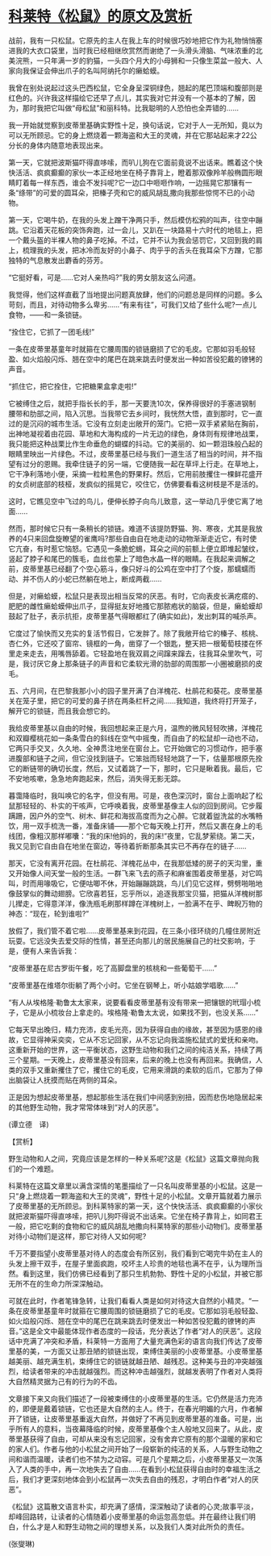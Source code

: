# [科莱特《松鼠》的原文及赏析](https://www.vrrw.net/wx/12321.html)

战前，我有一只松鼠。它原先的主人在我上车的时候很巧妙地把它作为礼物悄悄塞进我的大衣口袋里，当时我已经相继欣赏然而谢绝了一头滑头滑脑、气味浓重的北美浣熊，一只年满一岁的豹猫，一头四个月大的小母狮和一只像生菜盆一般大、人家向我保证会伸出爪子的名叫阿纳托尔的癞蛤蟆。

我曾在别处说起过这头巴西松鼠，它全身呈深铜绿色，翘起的尾巴顶端和腹部则是红色的。兴许我这样描绘它还早了点儿，其实我对它并没有一个基本的了解，因为，那时我把它叫做“母松鼠”和丽科特。比我聪明的人恐怕也全弄错的……

我一开始就觉察到皮蒂里基确实野性十足，换句话说，它对于人一无所知，竟以为可以无所顾忌。它的身上燃烧着一颗海盗和大王的灵魂，并在它那站起来才22公分长的身体内随意地表现出来。

第一天，它就把波斯猫吓得直哆嗦，而叭儿狗在它面前竟说不出话来。瞧着这个快快活活、疯疯癫癫的家伙一本正经地坐在椅子靠背上，瞪着那双像羚羊般椭圆形眼睛盯着每一样东西，谁会不发抖呢?它一边口中咂咂作响，一边摇晃它那镶有一条“绦带”的可爱的圆耳朵，把榛子壳和它的威风胡乱撒向我那些惊愕不已的小动物。

第一天，它喝牛奶，在我的头发上蹭干净两只手，然后模仿松鸦的叫声，往空中蹦跳。它沿着天花板的突饰奔跑，过一会儿，又趴在一块路易十六时代的地毯上，把一个戴头盔的半裸人物的鼻子吃掉。不过，它并不认为我会惩罚它，又回到我的肩上，梳理我的头发，把冰冷而友好的小鼻子、肉乎乎的舌头在我耳朵下方蹭，它那独特的气息散发出麝香的芬芳。

“它挺好看，可是……它对人亲热吗?”我的男女朋友这么问道。



我觉得，他们这样直截了当地提出问题真放肆，他们的问题总是同样的问题。多么苛刻，而且，对待动物多么卑劣……“有来有往”，可我们又给了些什么呢?一点儿食物，——和一条锁链。

“拴住它，它抓了一团毛线!”

一条在皮蒂里基童年时就箍在它腰周围的锁链磨损了它的毛皮。它那如羽毛般轻盈、如火焰般闪烁、翘在空中的尾巴在跳来跳去时便发出一种如苦役犯戴的镣铐的声音。

“抓住它，把它拴住，它把糖果盒拿走啦!”

它被缚住之后，就把手指长长的手，那一天要洗10次，保养得很好的手塞进钢制腰带和肋部之间，陷入沉思。当我带它去乡间时，我恍然大悟，直到那时，它一直过的是沉闷的城市生活。它没有立刻走出敞开的笼门。它把一双手紧紧贴在胸前，出神地凝视着由花园、草地和大海构成的一片无边的绿色，身体则有规律地战栗，我只能把这种战栗比作生命垂危的蝴蝶的抖动。它的美丽的、如一颗泪珠般凸起的眼睛里映出一片绿色。不过，皮蒂里基已经与我们一道生活了相当的时间，并不指望有过分的恩赐。我牵住链子的另一端，它便随我一起在草坪上行走。在草地上，它干净利落地小便，采摘一粒粒黑色的野果籽。然后，它用前肢攫住一棵鲜花盛开的女贞树底部的枝桠，发疯似的摇晃它，咬住它，仿佛要看看这树枝是不是活的。

这时，它瞧见空中飞过的鸟儿，便伸长脖子向鸟儿致意，这一举动几乎使它离了地面……

然而，那时候它只有一条稍长的锁链。难道不该提防野猫、狗、寒夜，尤其是我放养的4只来回盘旋瞭望的雀鹰吗?那些自由自在地走动的动物渐渐走近它，有时使它亢奋，有时惹它恼怒。它遇见一条脆蛇蜴，耳朵之间的前额上便立即堆起皱纹，竖起了脖子和尾巴的簇毛，血丝也蒙上了暗色水晶一样的眼睛。在我起来调解之前，皮蒂里基已经翻了个空心筋斗，像只好斗的公鸡在空中打了个旋，那蠕蠕而动、并不伤人的小蛇已然躺在地上，断成两截……

但是，对癞蛤蟆，松鼠只是表现出相当反常的厌恶。有时，它向表皮长满疙瘩的、肥肥的雌性癞蛤蟆伸出爪子，显得挺友好地搔它那脓疱状的脑袋，但是，癞蛤蟆却鼓起了肚子，表示抗拒，皮蒂里基气得眼都红了(确实如此)，发出刺耳的喊杀声。

它度过了愉快而又充实的复活节假日，它发胖了。除了我敞开给它的榛子、核桃、杏仁外，它还咬了窗帘、镜框的一角，凿穿了一个银匙，整天把一根葡萄枝搂在怀里走来走去，用嘴唇舔着。它轻盈地在我双肩之间蹿来蹿去，往我耳朵里吹气，可是，我讨厌它身上那条链子的声音和它柔软光滑的肋部的周围那一小圈被磨损的皮毛。

五、六月间，在巴黎我那小小的园子里开满了白洋槐花、杜鹃花和葵花。皮蒂里基关在笼子里，把它的可爱的鼻子挤在两条栏杆之间……我知道，我终将打开笼子，解开它的锁链，而且我会想它的。

我给皮蒂里基以自由的时候，我回想起来正是六月，温煦的微风轻轻吹拂，洋槐花和双瓣樱桃花如一条条雪白的斜线在空气中摇曳，而自由了的松鼠却一动也不动，它两只手交叉，久久地、全神贯注地坐在窗台上。它开始做它的习惯动作，把手塞进腹部和链子之间，但它没找到链子。它笨拙而轻轻地跳了一下，估量那根原先拴它的断链带的确切长度，然后，又试着跳了一下，那时，它只是瞅着我。最后，它不安地咳嗽，急急地奔跑起来，然后，消失得无影无踪。

暮霭降临时，我叫唤它的名字，但没有用。可是，夜色深沉时，窗台上面响起了松鼠那轻轻的、朴实的干咳声，它呼唤着我，皮蒂里基像主人似的回到房间。它步履蹒跚，因户外的空气、树木、鲜花和海拔高度而为之心醉。它就着盥洗盆的水嘴畅饮，用一双手梳洗一番，准备床铺——那个它每天晚上打开，然后又裹在身上的毛线团，像粗汉那样嘟囔：“我的床!他妈的，我的床!”夜里，它乱梦萦绕。第二天，我又见到它自由自在地坐在窗边，等待着折断那条其实已不再存在的链子……

那天，它没有离开花园。在杜鹃花、洋槐花丛中，在我那低矮的房子的天沟里，重又开始像人间天堂一般的生活。一群飞来飞去的燕子和麻雀围着皮蒂里基，对它鸣叫，时而用喙吸它，它便咕唧不休，开始蹦蹦跳跳，鸟儿们见它这样，劈劈啪啪地像鼓掌似的舞动翅膀。它欣喜若狂，忘乎所以，追逐我那宝贝猫，把猫从洋槐树那儿撵走，它得意洋洋，像洗瓶毛刷那样蹲在洋槐树上，一脸满不在乎、睥睨万物的神态：“现在，轮到谁啦?”

放假了，我们管不着它啦……皮蒂里基来到花园，在三条小径环绕的几幢住房附近玩耍。它远没失去爱交际的性情，甚至还向那儿的居民施展自己的社交影响，于是，便有人来告诉我：

“皮蒂里基在尼古罗街午餐，吃了高脚盘里的核桃和一些葡萄干……”

“皮蒂里基在维塔尔街躺了两个小时。它坐在钢琴上，听小姑娘学唱歌……”

“有人从埃格隆·勒鲁太太家来，说要看看皮蒂里基有没有带来一把镶银的玳瑁小梳子，它是从小梳妆台上拿走的。埃格隆·勒鲁太太说，如果找不到，也没关系……”

它每天早出晚归，精力充沛，皮毛光亮，因为获得自由的缘故，甚至因为感恩的缘故，它显得神采奕奕，它从不忘记回家，从不忘记向我滥施松鼠式的爱抚和亲吻。这重新开始的世界，这一平衡状态，这野生动物和我们之间的纯洁关系，持续了两三个星期。一天晚上，皮蒂里基没有回来，后来的晚上也没有再回来。我确信，人类的双手又重新攫住了它，攫住它的毛皮，它用来滑跳的柔软的后爪，它那为了伸出脑袋让人抚摸而贴在两侧的耳朵。

正是因为想起皮蒂里基，想起那些生活在我们中间感到别扭，因而悲伤地隐居起来的其他野生动物，我才常常体味到“对人的厌恶”。

(谭立德　译)

【赏析】

野生动物和人之间，究竟应该是怎样的一种关系呢?这是《松鼠》这篇文章抛向我们的一个难题。

科莱特在这篇文章里以满含深情的笔墨描绘了一只名叫皮蒂里基的小松鼠。这是一只“身上燃烧着一颗海盗和大王的灵魂”，野性十足的小松鼠。文章开篇就着力展示了皮蒂里基的无所顾忌。到科莱特家的第一天，这个快快活活、疯疯癫癫的小家伙就把波斯猫吓得直哆嗦，把叭儿狗吓得说不出话来。它坐在椅子靠背上，如同君王一般，把它吃剩的食物和它的威风胡乱地撒向科莱特家的那些小动物们。皮蒂里基对待小动物们是这样，那它对待人又如何呢?

千万不要指望小皮蒂里基对待人的态度会有所区别，我们看到它喝完牛奶在主人的头发上擦干双手，在屋子里面疯跑，咬坏主人珍贵的地毯也满不在乎，认为理所当然。看到这里，我们仿佛已经看到了那只生机勃勃、野性十足的小松鼠，并被它那无所不在的生命力所深深触动。

可就在此时，作者笔锋急转，让我们看看人类是如何对待这大自然的小精灵。“一条在皮蒂里基童年时就箍在它腰周围的锁链磨损了它的毛皮。它那如羽毛般轻盈、如火焰般闪烁、翘在空中的尾巴在跳来跳去时便发出一种如苦役犯戴的镣铐的声音。”这是全文中最能体现作者态度的一段话，充分表达了作者“对人的厌恶”。这段话中充满了冲突和矛盾，科莱特一方面用了大量充满色彩的语言向我们传达了皮蒂里基的美，一方面又让那丑陋的锁链出现，束缚住美丽的小皮蒂里基。小皮蒂里基越美丽、越充满生机，束缚住它的锁链就越丑陋、越残忍。这种美与丑的冲突越强烈，给读者带来的冲击就越强烈。而这种冲击越强烈，就越发表明了作者对人类将大自然精灵据为己有的行为的不齿。

文章接下来又向我们描述了一段被束缚住的小皮蒂里基的生活。它仍然是活力充沛的，即便是戴着锁链，它也还是大自然的主人。终于，在春光明媚的六月，作者解开了锁链，让皮蒂里基重返大自然，并做好了不再见到皮蒂里基的准备。可是，出乎所有人的意料，当夜幕降临的时候，皮蒂里基像个主人般地又回来了。从此，皮蒂里基获得了自由，可却从来没有忘记回家，没有舍弃它原有的那个温暖的家和它的家人们。作者与他的小松鼠之间开始了一段崭新的纯洁的关系，人与野生动物之间和谐而温暖，读者们也不禁为之动容。可是几个星期之后，小皮蒂里基又一次落入了人类的手中，再一次地失去了自由……在看到小松鼠获得自由时的幸福生活之后，我们才更深刻地体会到小松鼠再一次失去自由的残忍，才明白作者“对人的厌恶”。

《松鼠》这篇散文语言朴实，却充满了感情，深深触动了读者的心灵;故事平淡，却峰回路转，让读者的心情随着小皮蒂里基的命运忽高忽低。并在最终让我们明白，什么才是人和野生动物之间的理想关系，以及我们人类对此所负的责任。

(张燮琳)

